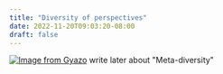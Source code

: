 ```yaml
---
title: "Diversity of perspectives"
date: 2022-11-20T09:03:20-08:00
draft: false
---
```

[![Image from Gyazo](https://i.gyazo.com/9685e23ec29ee2f676bf914de01ea365.png)](https://gyazo.com/9685e23ec29ee2f676bf914de01ea365)
write later about "Meta-diversity"